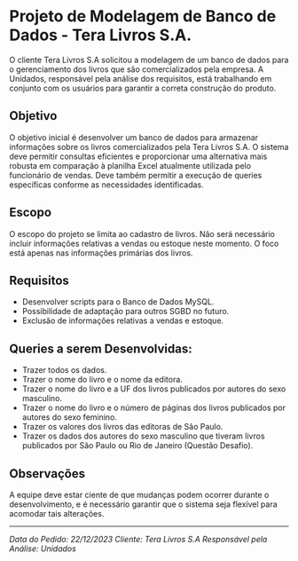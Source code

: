 # Projeto de Modelagem de Banco de Dados - Tera Livros S.A.

O cliente Tera Livros S.A solicitou a modelagem de um banco de dados para o gerenciamento dos livros que são comercializados pela empresa. A Unidados, responsável pela análise dos requisitos, está trabalhando em conjunto com os usuários para garantir a correta construção do produto.

## Objetivo
O objetivo inicial é desenvolver um banco de dados para armazenar informações sobre os livros comercializados pela Tera Livros S.A. O sistema deve permitir consultas eficientes e proporcionar uma alternativa mais robusta em comparação à planilha Excel atualmente utilizada pelo funcionário de vendas. Deve também permitir a execução de queries específicas conforme as necessidades identificadas.

## Escopo
O escopo do projeto se limita ao cadastro de livros. Não será necessário incluir informações relativas a vendas ou estoque neste momento. O foco está apenas nas informações primárias dos livros.

## Requisitos

- Desenvolver scripts para o Banco de Dados MySQL.
- Possibilidade de adaptação para outros SGBD no futuro.
- Exclusão de informações relativas a vendas e estoque.

## Queries a serem Desenvolvidas:


- Trazer todos os dados.
- Trazer o nome do livro e o nome da editora.
- Trazer o nome do livro e a UF dos livros publicados por autores do sexo masculino.
- Trazer o nome do livro e o número de páginas dos livros publicados por autores do sexo feminino.
- Trazer os valores dos livros das editoras de São Paulo.
- Trazer os dados dos autores do sexo masculino que tiveram livros publicados por São Paulo ou Rio de Janeiro (Questão Desafio).

## Observações

A equipe deve estar ciente de que mudanças podem ocorrer durante o desenvolvimento, e é necessário garantir que o sistema seja flexível para acomodar tais alterações.

---

*Data do Pedido: 22/12/2023*
*Cliente: Tera Livros S.A*
*Responsável pela Análise: Unidados*


